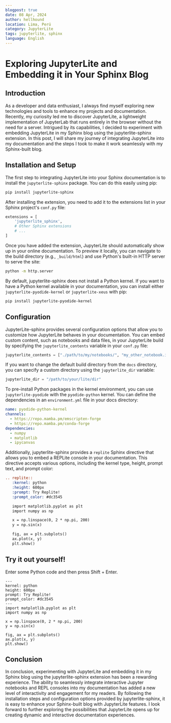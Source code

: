 ```yaml
---
blogpost: true
date: 08 Apr, 2024
author: hellhound
location: Lima, Perú
category: JupyterLite
tags: jupyterlite, sphinx
language: English
---
```


# Exploring JupyterLite and Embedding it in Your Sphinx Blog

## Introduction

As a developer and data enthusiast, I always find myself exploring new
technologies and tools to enhance my projects and documentation. Recently, my
curiosity led me to discover JupyterLite, a lightweight implementation of
JupyterLab that runs entirely in the browser without the need for a server.
Intrigued by its capabilities, I decided to experiment with embedding
JupyterLite in my Sphinx blog using the jupyterlite-sphinx extension. In this
post, I will share my journey of integrating JupyterLite into my documentation
and the steps I took to make it work seamlessly with my Sphinx-built blog.

## Installation and Setup

The first step to integrating JupyterLite into your Sphinx documentation is to
install the `jupyterlite-sphinx` package. You can do this easily using pip:

```sh
pip install jupyterlite-sphinx
```

After installing the extension, you need to add it to the extensions list in
your Sphinx project's `conf.py` file:

```sh
extensions = [
    'jupyterlite_sphinx',
    # Other Sphinx extensions
    # ...
]
```

Once you have added the extension, JupyterLite should automatically show up in
your online documentation. To preview it locally, you can navigate to the build
directory (e.g., `_build/html`) and use Python's built-in HTTP server to serve
the site:

```sh
python -m http.server
```

By default, jupyterlite-sphinx does not install a Python kernel. If you want to
have a Python kernel available in your documentation, you can install either
`jupyterlite-pyodide-kernel` or `jupyterlite-xeus` with pip:

```sh
pip install jupyterlite-pyodide-kernel
```

## Configuration

JupyterLite-sphinx provides several configuration options that allow you to
customize how JupyterLite behaves in your documentation. You can embed custom
content, such as notebooks and data files, in your JupyterLite build by
specifying the `jupyterlite_contents` variable in your `conf.py` file:

```python
jupyterlite_contents = ["./path/to/my/notebooks/", "my_other_notebook.ipynb"]
```

If you want to change the default build directory from the `docs` directory,
you can specify a custom directory using the `jupyterlite_dir` variable:

```python
jupyterlite_dir = "/path/to/your/lite/dir"
```

To pre-install Python packages in the kernel environment, you can use
`jupyterlite-pyodide` with the `pyodide-python` kernel. You can define the
dependencies in an `environment.yml` file in your docs directory:

```yaml
name: pyodide-python-kernel
channels:
  - https://repo.mamba.pm/emscripten-forge
  - https://repo.mamba.pm/conda-forge
dependencies:
  - numpy
  - matplotlib
  - ipycanvas
```

Additionally, jupyterlite-sphinx provides a `replite` Sphinx directive that
allows you to embed a REPLite console in your documentation. This directive
accepts various options, including the kernel type, height, prompt text, and
prompt color:

```rst
.. replite::
   :kernel: python
   :height: 600px
   :prompt: Try Replite!
   :prompt_color: #dc3545

   import matplotlib.pyplot as plt
   import numpy as np

   x = np.linspace(0, 2 * np.pi, 200)
   y = np.sin(x)

   fig, ax = plt.subplots()
   ax.plot(x, y)
   plt.show()
```

## Try it out yourself!

Enter some Python code and then press Shift + Enter.

```{replite}
---
kernel: python
height: 600px
prompt: Try Replite!
prompt_color: #dc3545
---
import matplotlib.pyplot as plt
import numpy as np

x = np.linspace(0, 2 * np.pi, 200)
y = np.sin(x)

fig, ax = plt.subplots()
ax.plot(x, y)
plt.show()
```

## Conclusion

In conclusion, experimenting with JupyterLite and embedding it in my Sphinx blog
using the jupyterlite-sphinx extension has been a rewarding experience.
The ability to seamlessly integrate interactive Jupyter notebooks and REPL
consoles into my documentation has added a new level of interactivity and
engagement for my readers. By following the installation steps and configuration
options provided by jupyterlite-sphinx, it is easy to enhance your Sphinx-built
blog with JupyterLite features. I look forward to further exploring the
possibilities that JupyterLite opens up for creating dynamic and interactive
documentation experiences.
